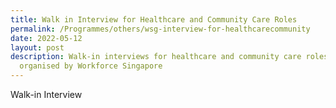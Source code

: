 ```yaml
---
title: Walk in Interview for Healthcare and Community Care Roles
permalink: /Programmes/others/wsg-interview-for-healthcarecommunity
date: 2022-05-12
layout: post
description: Walk-in interviews for healthcare and community care roles,
  organised by Workforce Singapore
---
```

Walk-in Interview